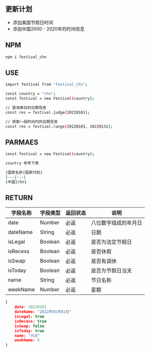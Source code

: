 ## 更新计划
- 添加美国节假日时间
- 添加中国2000 - 2020年的时间信息

## NPM

```sh
npm i festival_chn
```

## USE

```sh
import festival from "festival_chn";

const country = "chn";
const festival = new Festival(country);

// 查询单日的日期信息
const res = festival.judge(20220101);

// 获取一段时间内的日期信息
const res = festival.range(20220101, 20220131);
```

## PARMAES

```sh
const festival = new Festival(country);

country 参考下表

|国家名称|国家代码|
|---|---|
|中国|chn|
```

## RETURN

|字段名称|字段类型|返回状态|说明|
|---|---|---|---|
|date|Number|必返|八位数字组成的年月日|
|dateName|String|必返|日期|
|isLegal|Boolean|必返|是否为法定节假日|
|isRecess|Boolean|必返|是否休假|
|isSwap|Boolean|必返|是否有调休|
|isToday|Boolean|必返|是否为节假日当天|
|name|String|必返|节日名称|
|weekName|Number|必返|星期|

```json
{
    date: 20220101
    dateName: "2022年01月01日"
    isLegal: true
    isRecess: true
    isSwap: false
    isToday: true
    name: "元旦"
    weekName: 6
}
```
